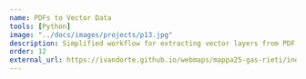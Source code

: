 ```yaml
---
name: PDFs to Vector Data
tools: [Python]
image: "../docs/images/projects/p13.jpg"
description: Simplified workflow for extracting vector layers from PDF utility maps.
order: 12
external_url: https://ivandorte.github.io/webmaps/mappa25-gas-rieti/index.html
---
```

